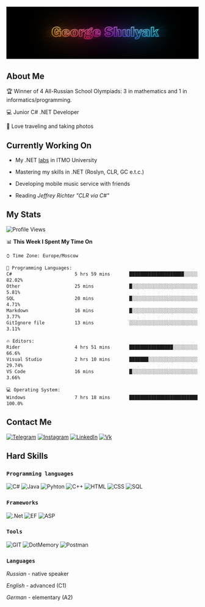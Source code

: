 ![](./img/header.jpg)

## About Me

:trophy: Winner of 4 All-Russian School Olympiads: 3 in mathematics and 1 in informatics/programming.

:computer: Junior C# .NET Developer

:camera_flash: Love traveling and taking photos


## Currently Working On

* My .NET [labs](https://itmois.notion.site/1-y24-54e3ddf85994453ea2cf37d000c0296e) in ITMO University

* Mastering my skills in .NET (Roslyn, CLR, GC e.t.c.)

* Developing mobile music service with friends

* Reading _Jeffrey Richter "CLR via C#"_

## My Stats

<!--START_SECTION:waka-->
![Profile Views](http://img.shields.io/badge/Profile%20Views-19-blue)

📊 **This Week I Spent My Time On** 

```text
⌚︎ Time Zone: Europe/Moscow

💬 Programming Languages: 
C#                       5 hrs 59 mins       ████████████████████░░░░░   82.02% 
Other                    25 mins             █░░░░░░░░░░░░░░░░░░░░░░░░   5.81% 
SQL                      20 mins             █░░░░░░░░░░░░░░░░░░░░░░░░   4.71% 
Markdown                 16 mins             █░░░░░░░░░░░░░░░░░░░░░░░░   3.77% 
GitIgnore file           13 mins             ░░░░░░░░░░░░░░░░░░░░░░░░░   3.11%

🔥 Editors: 
Rider                    4 hrs 51 mins       ████████████████░░░░░░░░░   66.6% 
Visual Studio            2 hrs 10 mins       ███████░░░░░░░░░░░░░░░░░░   29.74% 
VS Code                  16 mins             █░░░░░░░░░░░░░░░░░░░░░░░░   3.66%

💻 Operating System: 
Windows                  7 hrs 18 mins       █████████████████████████   100.0%

```


<!--END_SECTION:waka-->

## Contact Me

[![Telegram](https://img.shields.io/badge/Telegram-1C93CE?style=for-the-badge&logo=telegram)](https://t.me/george_shulyak)
[![Instagram](https://img.shields.io/badge/Instagram-EDB151?style=for-the-badge&logo=instagram)](https://instagram.com/georgeshulyak?igshid=YmMyMTA2M2Y=)
[![LinkedIn](https://img.shields.io/badge/LinkedIn-0A66C2?style=for-the-badge&logo=linkedin)](https://www.linkedin.com/in/george-shulyak-63334023b/)
[![Vk](https://img.shields.io/badge/VK-0077FF?style=for-the-badge&logo=vk)](https://vk.com/gshulyak)


## Hard Skills

### `Programming languages`

![C#](https://img.shields.io/badge/-C%23-B869DD?style=for-the-badge&logo=csharp)
![Java](https://img.shields.io/badge/Java-DB6900?style=for-the-badge&logo=java)
![Pyhton](https://img.shields.io/badge/Python-F2C73E?style=for-the-badge&logo=python)
![C++](https://img.shields.io/badge/C++-00417B?style=for-the-badge&logo=C%2b%2b)
![HTML](https://img.shields.io/badge/HTML5-E56027?style=for-the-badge&logo=html5)
![CSS](https://img.shields.io/badge/CSS3-2760E5?style=for-the-badge&logo=css3)
![SQL](https://img.shields.io/badge/SQL-2471BD?style=for-the-badge)

### `Frameworks`
![.Net](https://img.shields.io/badge/-.Net_Framework-4E2ACD?style=for-the-badge&logo=dotnet)
![EF](https://img.shields.io/badge/EF_CORE_6-631F74?style=for-the-badge&logo=dotnet)
![ASP](https://img.shields.io/badge/ASP.NET-156AB1?style=for-the-badge&logo=dotnet)

### `Tools`
![GIT](https://img.shields.io/badge/-GIT-303030?style=for-the-badge&logo=git)
![DotMemory](https://img.shields.io/badge/Dot_Memory-E37D68?style=for-the-badge&logo=jetbrains)
![Postman](https://img.shields.io/badge/Postman-FFFFFF?style=for-the-badge&logo=postman)

### `Languages`

*Russian* - native speaker

*English* - advanced (C1)

*German* - elementary (A2)